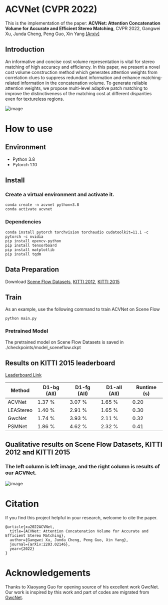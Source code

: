 # ACVNet (CVPR 2022)
This is the implementation of the paper: **ACVNet: Attention Concatenation Volume for Accurate and Efficient Stereo Matching**, CVPR 2022, Gangwei Xu, Junda Cheng, Peng Guo, Xin Yang
[\[Arxiv\]](https://arxiv.org/pdf/2203.02146.pdf)

## Introduction

An informative and concise cost volume representation is vital for stereo matching of high accuracy and efficiency. In this paper, we present a novel cost volume construction method which generates attention weights from correlation clues to suppress redundant information and enhance matching-related information in the concatenation volume. To generate reliable attention weights, we propose multi-level adaptive patch matching to improve the distinctiveness of the matching cost at different disparities even for textureless regions.

![image](https://github.com/gangweiX/ACVNet/blob/main/imgs/acv_network.png)

# How to use

## Environment
* Python 3.8
* Pytorch 1.10

## Install

### Create a virtual environment and activate it.

```
conda create -n acvnet python=3.8
conda activate acvnet
```
### Dependencies

```
conda install pytorch torchvision torchaudio cudatoolkit=11.1 -c pytorch -c nvidia
pip install opencv-python
pip install tensorboard
pip install matplotlib 
pip install tqdm
```

## Data Preparation
Download [Scene Flow Datasets](https://lmb.informatik.uni-freiburg.de/resources/datasets/SceneFlowDatasets.en.html), [KITTI 2012](http://www.cvlibs.net/datasets/kitti/eval_stereo_flow.php?benchmark=stereo), [KITTI 2015](http://www.cvlibs.net/datasets/kitti/eval_scene_flow.php?benchmark=stereo)

## Train
As an example, use the following command to train ACVNet on Scene Flow

```
python main.py
```

### Pretrained Model

The pretrained model on Scene Flow Datasets is saved in ./checkpoints/model_sceneflow.ckpt

## Results on KITTI 2015 leaderboard
[Leaderboard Link](http://www.cvlibs.net/datasets/kitti/eval_scene_flow.php?benchmark=stereo)

| Method | D1-bg (All) | D1-fg (All) | D1-all (All) | Runtime (s) |
|---|---|---|---|---|
| ACVNet | 1.37 % | 3.07 % | 1.65 % | 0.20 |
| LEAStereo | 1.40 % | 2.91 % | 1.65 % | 0.30 |
| GwcNet | 1.74 % | 3.93 % | 2.11 % | 0.32 |
| PSMNet | 1.86 % | 4.62 % | 2.32 % | 0.41 |

## Qualitative results on Scene Flow Datasets, KITTI 2012 and KITTI 2015

### The left column is left image, and the right column is results of our ACVNet.

![image](https://github.com/gangweiX/ACVNet/blob/main/imgs/acv_result.png)

# Citation

If you find this project helpful in your research, welcome to cite the paper.

```
@article{xu2022ACVNet,
  title={ACVNet: Attention Concatenation Volume for Accurate and Efficient Stereo Matching},
  author={Gangwei Xu, Junda Cheng, Peng Guo, Xin Yang},
  journal={arXiv:2203.02146},
  year={2022}
}

```

# Acknowledgements

Thanks to Xiaoyang Guo for opening source of his excellent work GwcNet. Our work is inspired by this work and part of codes are migrated from [GwcNet](https://github.com/xy-guo/GwcNet).
